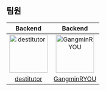 ## 팀원
| Backend | Backend | 
| :-----: | :-----: |
| <img src="https://avatars.githubusercontent.com/u/75304316?v=4" width=100px alt="destitutor"/> | <img src="https://avatars.githubusercontent.com/u/115459147?v=4" width=100px alt="GangminRYOU"/> |
| [destitutor](https://github.com/destitutor) | [GangminRYOU](https://github.com/GangminRYOU) |
